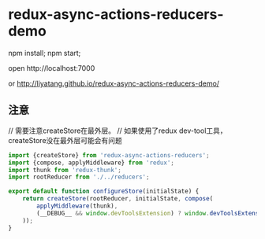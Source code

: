 # redux-async-actions-reducers-demo

npm install;
npm start;

open http://localhost:7000

or http://liyatang.github.io/redux-async-actions-reducers-demo/


## 注意

// 需要注意createStore在最外层。
// 如果使用了redux dev-tool工具，createStore没在最外层可能会有问题
```javascript
import {createStore} from 'redux-async-actions-reducers';
import {compose, applyMiddleware} from 'redux';
import thunk from 'redux-thunk';
import rootReducer from './../reducers';

export default function configureStore(initialState) {
    return createStore(rootReducer, initialState, compose(
        applyMiddleware(thunk),
        (__DEBUG__ && window.devToolsExtension) ? window.devToolsExtension() : f => f // eslint-disable-line
    ));
}
```
